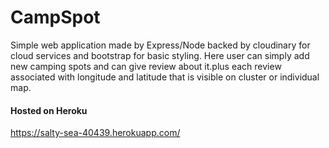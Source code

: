 # CampSpot
<p>Simple web application made by Express/Node backed by cloudinary for cloud services and bootstrap for basic styling. Here user can simply add new camping spots and can give review about it.plus each review associated with longitude and latitude that is visible on cluster or individual map.</p>
<h4>Hosted on Heroku</h4>
<a href="https://salty-sea-40439.herokuapp.com/">https://salty-sea-40439.herokuapp.com/</a>
